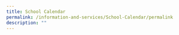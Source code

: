 ```yaml
---
title: School Calendar
permalink: /information-and-services/School-Calendar/permalink
description: ""
---
```

